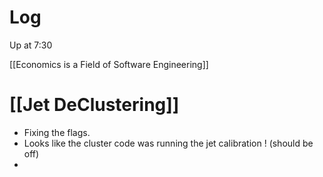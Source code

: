 
# Log

Up at 7:30

[[Economics is a Field of Software Engineering]]

# [[Jet DeClustering]]
- Fixing the flags. 
- Looks like the cluster code was running the jet calibration ! (should be off)
- 
